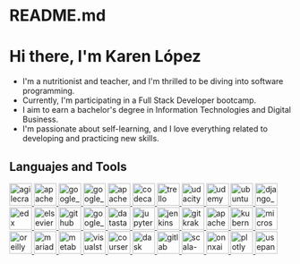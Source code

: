 # README.md

<h1>Hi there, I'm Karen López</h1>
<ul>
  <li>I'm a nutritionist and teacher, and I'm thrilled to be diving into software programming.</li>
  <li>Currently, I'm participating in a Full Stack Developer bootcamp.</li>
  <li>I aim to earn a bachelor's degree in Information Technologies and Digital Business.</li>
  <li>I'm passionate about self-learning, and I love everything related to developing and practicing new skills.</li>
</ul>

<h2>Languajes and Tools</h2>
<p>
<a href="LINK_FOR_AGILECRAFT" target="_blank" rel="noreferrer"> <img src="URL_FOR_AGILECRAFT_ICON" alt="agilecraft" width="40" height="40"/> </a>
<a href="https://spark.apache.org/" target="_blank" rel="noreferrer"> <img src="https://www.vectorlogo.zone/logos/apache_spark/apache_spark-icon.svg" alt="apache_spark" width="40" height="40"/> </a>
<a href="https://cloud.google.com/appengine" target="_blank" rel="noreferrer"> <img src="URL_FOR_GOOGLE_APPENGINE_ICON" alt="google_appengine" width="40" height="40"/> </a>
<a href="https://cloud.google.com/bigquery" target="_blank" rel="noreferrer"> <img src="URL_FOR_GOOGLE_BIGQUERY_ICON" alt="google_bigquery" width="40" height="40"/> </a>
<a href="https://cassandra.apache.org/" target="_blank" rel="noreferrer"> <img src="URL_FOR_APACHE_CASSANDRA_ICON" alt="apache_cassandra" width="40" height="40"/> </a>
<a href="https://www.codecademy.com/" target="_blank" rel="noreferrer"> <img src="URL_FOR_CODECADEMY_ICON" alt="codecademy" width="40" height="40"/> </a>
<a href="https://trello.com/" target="_blank" rel="noreferrer"> <img src="https://www.vectorlogo.zone/logos/trello/trello-icon.svg" alt="trello" width="40" height="40"/> </a>
<a href="https://www.udacity.com/" target="_blank" rel="noreferrer"> <img src="URL_FOR_UDACITY_ICON" alt="udacity" width="40" height="40"/> </a>
<a href="https://www.udemy.com/" target="_blank" rel="noreferrer"> <img src="URL_FOR_UDEMY_ICON" alt="udemy" width="40" height="40"/> </a>
<a href="https://ubuntu.com/" target="_blank" rel="noreferrer"> <img src="https://www.vectorlogo.zone/logos/ubuntu/ubuntu-icon.svg" alt="ubuntu" width="40" height="40"/> </a>
<a href="https://www.djangoproject.com/" target="_blank" rel="noreferrer"> <img src="URL_FOR_DJANGO_PROJECT_ICON" alt="django_project" width="40" height="40"/> </a>
<a href="https://www.edx.org/" target="_blank" rel="noreferrer"> <img src="URL_FOR_EDX_ICON" alt="edx" width="40" height="40"/> </a>
<a href="https://www.elsevier.com/" target="_blank" rel="noreferrer"> <img src="URL_FOR_ELSEVIER_ICON" alt="elsevier" width="40" height="40"/> </a>
<a href="https://github.com/" target="_blank" rel="noreferrer"> <img src="https://www.vectorlogo.zone/logos/github/github-icon.svg" alt="github" width="40" height="40"/> </a>
<a href="https://marketingplatform.google.com/about/analytics/" target="_blank" rel="noreferrer"> <img src="URL_FOR_GOOGLE_ANALYTICS_ICON" alt="google_analytics" width="40" height="40"/> </a>
<a href="https://www.datastax.com/" target="_blank" rel="noreferrer"> <img src="URL_FOR_DATASTAX_ICON" alt="datastax" width="40" height="40"/> </a>
<a href="https://jupyter.org/" target="_blank" rel="noreferrer"> <img src="https://www.vectorlogo.zone/logos/jupyter/jupyter-icon.svg" alt="jupyter" width="40" height="40"/> </a>
<a href="https://www.jenkins.io/" target="_blank" rel="noreferrer"> <img src="https://www.vectorlogo.zone/logos/jenkins/jenkins-icon.svg" alt="jenkins" width="40" height="40"/> </a>
<a href="https://www.gitkraken.com/" target="_blank" rel="noreferrer"> <img src="URL_FOR_GITKRAKEN_ICON" alt="gitkraken" width="40" height="40"/> </a>
<a href="https://hadoop.apache.org/" target="_blank" rel="noreferrer"> <img src="https://www.vectorlogo.zone/logos/apache_hadoop/apache_hadoop-icon.svg" alt="apache_hadoop" width="40" height="40"/> </a>
<a href="https://kubernetes.io/" target="_blank" rel="noreferrer"> <img src="https://www.vectorlogo.zone/logos/kubernetes/kubernetes-icon.svg" alt="kubernetes" width="40" height="40"/> </a>
<a href="https://www.microsoft.com/" target="_blank" rel="noreferrer"> <img src="URL_FOR_MICROSOFT_ICON" alt="microsoft" width="40" height="40"/> </a>
<a href="https://www.oreilly.com/" target="_blank" rel="noreferrer"> <img src="URL_FOR_OREILLY_ICON" alt="oreilly" width="40" height="40"/> </a>
<a href="https://mariadb.org/" target="_blank" rel="noreferrer"> <img src="URL_FOR_MARIADB_ICON" alt="mariadb" width="40" height="40"/> </a>
<a href="https://www.metabase.com/" target="_blank" rel="noreferrer"> <img src="URL_FOR_METABASE_ICON" alt="metabase" width="40" height="40"/> </a>
<a href="https://code.visualstudio.com/" target="_blank" rel="noreferrer"> <img src="https://www.vectorlogo.zone/logos/visualstudio_code/visualstudio_code-icon.svg" alt="visualstudio_code" width="40" height="40"/> </a>
<a href="https://www.coursera.org/" target="_blank" rel="noreferrer"> <img src="URL_FOR_COURSERA_ICON" alt="coursera" width="40" height="40"/> </a>
<a href="https://dask.org/" target="_blank" rel="noreferrer"> <img src="URL_FOR_DASK_ICON" alt="dask" width="40" height="40"/> </a>
<a href="https://about.gitlab.com/" target="_blank" rel="noreferrer"> <img src="https://www.vectorlogo.zone/logos/gitlab/gitlab-icon.svg" alt="gitlab" width="40" height="40"/> </a>
<a href="https://www.scala-lang.org/" target="_blank" rel="noreferrer"> <img src="URL_FOR_SCALA_LANG_ICON" alt="scala-lang" width="40" height="40"/> </a>
<a href="https://onnx.ai/" target="_blank" rel="noreferrer"> <img src="URL_FOR_ONNXAI_ICON" alt="onnxai" width="40" height="40"/> </a>
<a href="https://plotly.com/" target="_blank" rel="noreferrer"> <img src="URL_FOR_PLOTLY_ICON" alt="plotly" width="40" height="40"/> </a>
<a href="https://usepanda.com/" target="_blank" rel="noreferrer"> <img src="URL_FOR_USEPANDA_ICON" alt="usepanda" width="40" height="40"/> </a>
</p>
